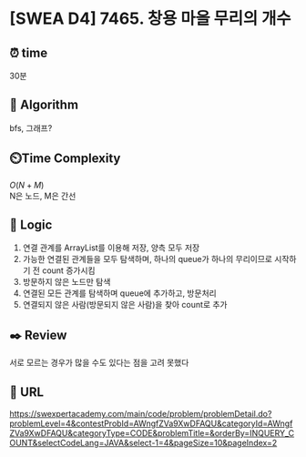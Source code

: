 # [SWEA D4] 7465. 창용 마을 무리의 개수

## ⏰  **time**
30분

## :pushpin: **Algorithm**
bfs, 그래프?

## ⏲️**Time Complexity**
$O(N+M)$
<br/>N은 노드, M은 간선

## :round_pushpin: **Logic**
1. 연결 관계를 ArrayList를 이용해 저장, 양측 모두 저장
2. 가능한 연결된 관계들을 모두 탐색하며, 하나의 queue가 하나의 무리이므로 시작하기 전 count 증가시킴
3. 방문하지 않은 노드만 탐색
4. 연결된 모든 관계를 탐색하며 queue에 추가하고, 방문처리
5. 연결되지 않은 사람(방문되지 않은 사람)을 찾아 count로 추가

## :black_nib: **Review**
서로 모르는 경우가 많을 수도 있다는 점을 고려 못했다
 
## 📡 **URL**
https://swexpertacademy.com/main/code/problem/problemDetail.do?problemLevel=4&contestProbId=AWngfZVa9XwDFAQU&categoryId=AWngfZVa9XwDFAQU&categoryType=CODE&problemTitle=&orderBy=INQUERY_COUNT&selectCodeLang=JAVA&select-1=4&pageSize=10&pageIndex=2
